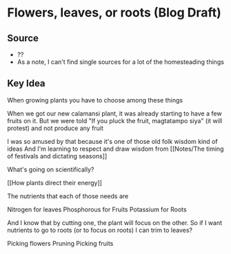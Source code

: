 # Flowers, leaves, or roots (Blog Draft)

## Source
- ??
- As a note, I can't find single sources for a lot of the homesteading things

## Key Idea

When growing plants you have to choose among these things

When we got our new calamansi plant, it was already starting to have a few fruits on it. But we were told
"If you pluck the fruit, magtatampo siya" (it will protest)
and not produce any fruit

I was so amused by that because it's one of those old folk wisdom kind of ideas
And I'm learning to respect and draw wisdom from [[Notes/The timing of festivals and dictating seasons]]

What's going on scientifically?

[[How plants direct their energy]]

The nutrients that each of those needs are 

Nitrogen for leaves
Phosphorous for Fruits
Potassium for Roots

And I know that by cutting one, the plant will focus on the other.
So if I want nutrients to go to roots (or to focus on roots)
I can trim to leaves?

Picking flowers
Pruning
Picking fruits